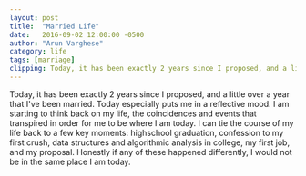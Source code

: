 ```yaml
---
layout: post
title:  "Married Life"
date:   2016-09-02 12:00:00 -0500
author: "Arun Varghese"
category: life
tags: [marriage]
clipping: Today, it has been exactly 2 years since I proposed, and a little over a year that I've been married. Today especially puts me in a reflective mood. I am starting to think back on my life, the coincidences and events that transpired in order for me to be where I am today. I can tie the course of my life back to a few key moments: highschool graduation, confession to my first crush, data structures and algorithmic analysis in college, my first job, and my proposal. Honestly if any of these happened differently, I would not be in the same place I am today. IN PROGRESS...
---
```


Today, it has been exactly 2 years since I proposed, and a little over a year that I've been married. Today especially puts me in a reflective mood. I am starting to think back on my life, the coincidences and events that transpired in order for me to be where I am today. I can tie the course of my life back to a few key moments: highschool graduation, confession to my first crush, data structures and algorithmic analysis in college, my first job, and my proposal. Honestly if any of these happened differently, I would not be in the same place I am today.
